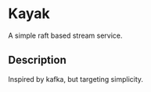 # Kayak
A simple raft based stream service.

## Description
Inspired by kafka, but targeting simplicity.

